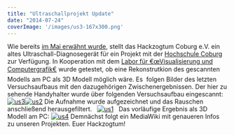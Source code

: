 ```yaml
---
title: "Ultraschallprojekt Update"
date: "2014-07-24"
coverImage: '/images/us3-167x300.png'
---
```


Wie bereits [im Mai erwähnt wurde](https://hackzogtum-coburg.de/?p=351), stellt das Hackzogtum Coburg e.V. ein altes Ultraschall-Diagnosegerät für ein Projekt mit der [Hochschule Coburg](http://www.hs-coburg.de/) zur Verfügung. In Kooperation mit dem [Labor für €œVisualisierung und Computergrafik€](http://vclabor.awmw.org/index.php?title=Personen) wurde getestet, ob eine Rekonstrutkion des gescannten Modells am PC als 3D Modell möglich wäre. Es  folgen Bilder des letzten Versuchsaufbaus mit den dazugehörigen Zwischenergebnissen. Der hier zu sehende Handyhalter wurde über folgenden Versuchsaufbau eingescannt: [![us3](../images/us3-167x300.png)](https://hackzogtum-coburg.de/wp-content/uploads/2014/07/us3.png)[![us2](../images/us2-300x224.png)](https://hackzogtum-coburg.de/wp-content/uploads/2014/07/us2.png) Die Aufnahme wurde aufgezeichnet und das Rauschen anschließend herausgefiltert.   [![us1](../images/us1-300x111.png)](https://hackzogtum-coburg.de/wp-content/uploads/2014/07/us1.png)   Das vorläufige Ergebnis als 3D Modell am PC: [![us4](../images/us4-300x208.png)](https://hackzogtum-coburg.de/wp-content/uploads/2014/07/us4.png) Demnächst folgt ein MediaWiki mit genaueren Infos zu unseren Projekten. Euer Hackzogtum!
